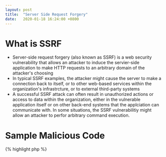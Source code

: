 ```yaml
---
layout: post
title:  "Server Side Request Forgery"
date:   2020-01-18 16:24:00 +0800
---
```


# What is SSRF
* Server-side request forgery (also known as SSRF) is a web security vulnerability that allows an attacker to induce the servier-side application to make HTTP requests to an arbitrary domain of the attacker's choosing
* In typical SSRF examples, the attacker might cause the server to make a connection back to itself, or to other web-based services within the organization's infrastrcture, or to external third-party systems
* A successful SSRF attack can often result in unauthorized actions or access to data within the organization, either in the vulnerable application itself or on other back-end systems that the applciation can communicate with. In some situations, the SSRF vulnerabilitiy might allow an attacker to perfor arbitrary command execution. 

# Sample Malicious Code
{% highlight php %}
<?php

/**
* Check if the 'url' GET variable is set
* Example - http://localhost/?url=http://testphp.vulnweb.com/images/logo.gif
*/
if (isset($_GET['url'])){
$url = $_GET['url'];

/**
* Send a request vulnerable to SSRF since
* no validation is being done on $url
* before sending the request
*/
$image = fopen($url, 'rb');

/**
* Send the correct response headers
*/
header("Content-Type: image/png");

/**
* Dump the contents of the image
*/
fpassthru($image);}
{% endhighlight %}

# Mitigating Server Side Request Forgery
